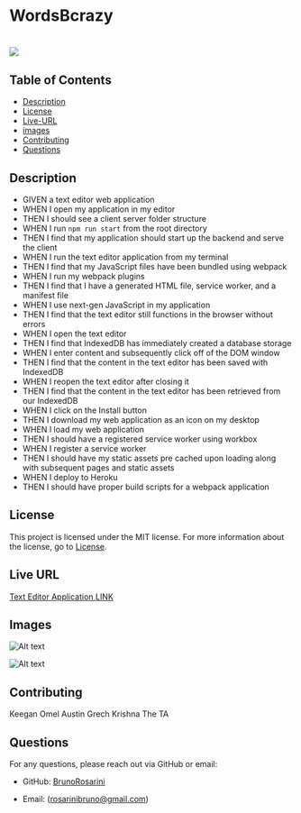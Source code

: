 # WordsBcrazy

# ![](https://img.shields.io/badge/license-MIT-brightgreen)

## Table of Contents

- [Description](#description)
- [License](#license)
- [Live-URL](#live-url)
- [images](#images)
- [Contributing](#contributing)
- [Questions](#questions)

## Description

- GIVEN a text editor web application
- WHEN I open my application in my editor
- THEN I should see a client server folder structure
- WHEN I run `npm run start` from the root directory
- THEN I find that my application should start up the backend and serve the client
- WHEN I run the text editor application from my terminal
- THEN I find that my JavaScript files have been bundled using webpack
- WHEN I run my webpack plugins
- THEN I find that I have a generated HTML file, service worker, and a manifest file
- WHEN I use next-gen JavaScript in my application
- THEN I find that the text editor still functions in the browser without errors
- WHEN I open the text editor
- THEN I find that IndexedDB has immediately created a database storage
- WHEN I enter content and subsequently click off of the DOM window
- THEN I find that the content in the text editor has been saved with IndexedDB
- WHEN I reopen the text editor after closing it
- THEN I find that the content in the text editor has been retrieved from our IndexedDB
- WHEN I click on the Install button
- THEN I download my web application as an icon on my desktop
- WHEN I load my web application
- THEN I should have a registered service worker using workbox
- WHEN I register a service worker
- THEN I should have my static assets pre cached upon loading along with subsequent pages and static assets
- WHEN I deploy to Heroku
- THEN I should have proper build scripts for a webpack application

## License

This project is licensed under the MIT license. For more information about the license, go to [License](https://choosealicense.com/licenses/mit/).

## Live URL

[Text Editor Application LINK]()

## Images

![Alt text](assets/PWA-install.jpg)

![Alt text](assets/PWA-app-use.jpg)

## Contributing
Keegan Omel
Austin Grech
Krishna The TA

## Questions

For any questions, please reach out via GitHub or email:

- GitHub: [BrunoRosarini](https://github.com/AustinGrech)

- Email: (rosarinibruno@gmail.com)